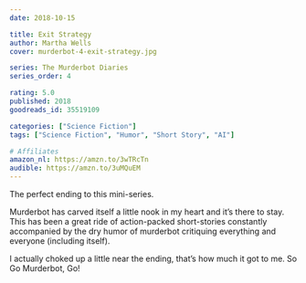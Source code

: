 ```yaml
---
date: 2018-10-15

title: Exit Strategy
author: Martha Wells
cover: murderbot-4-exit-strategy.jpg

series: The Murderbot Diaries
series_order: 4

rating: 5.0
published: 2018
goodreads_id: 35519109

categories: ["Science Fiction"]
tags: ["Science Fiction", "Humor", "Short Story", "AI"]

# Affiliates
amazon_nl: https://amzn.to/3wTRcTn
audible: https://amzn.to/3uMQuEM
---
```


The perfect ending to this mini-series.

<!--more-->

Murderbot has carved itself a little nook in my heart and it’s there to stay. This has been a great ride of action-packed short-stories constantly accompanied by the dry humor of murderbot critiquing everything and everyone (including itself).

I actually choked up a little near the ending, that’s how much it got to me. So Go Murderbot, Go!
